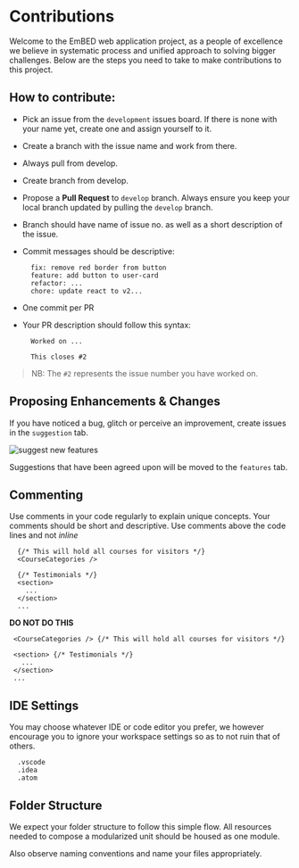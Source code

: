 # Contributions

Welcome to the EmBED web application project, as a people of excellence we believe in systematic process and unified
 approach to solving bigger challenges. Below are the steps you need to take to make contributions to this project.

## How to contribute:

- Pick an issue from the `development` issues board. If there is none with your name yet, create one and assign
 yourself to it.

- Create a branch with the issue name and work from there.

- Always pull from develop.

- Create branch from develop.

- Propose a **Pull Request** to `develop` branch. Always ensure you keep your local branch updated by pulling the
 `develop` branch.

- Branch should have name of issue no. as well as a short description of the issue.

- Commit messages should be descriptive:

  ```
    fix: remove red border from button
    feature: add button to user-card
    refactor: ...
    chore: update react to v2...
  ```

- One commit per PR

- Your PR description should follow this syntax:

    ```
      Worked on ...
  
      This closes #2 
    ```

> NB: The `#2` represents the issue number you have worked on.

## Proposing Enhancements & Changes

If you have noticed a bug, glitch or perceive an improvement, create issues in the `suggestion` tab.

![suggest new features](./assets/images/suggest-new.png)

Suggestions that have been agreed upon will be moved to the `features` tab.

## Commenting

Use comments in your code regularly to explain unique concepts. Your comments should be short and descriptive. Use
 comments above the code lines and not *inline*
 
  ```
    {/* This will hold all courses for visitors */}
    <CourseCategories />
    
    {/* Testimonials */}
    <section>
      ...
    </section>
    ...
   ```

**DO NOT DO THIS**

   ```
    <CourseCategories /> {/* This will hold all courses for visitors */}
    
    <section> {/* Testimonials */}
      ...
    </section>
    ...
   ```

## IDE Settings

You may choose whatever IDE or code editor you prefer, we however encourage you to ignore your workspace settings so
 as to not ruin that of others.
 
 ```.gitignore
   .vscode
   .idea
   .atom
```

## Folder Structure

We expect your folder structure to follow this simple flow. All resources needed to compose a modularized unit should
 be housed as one module.
 
 Also observe naming conventions and name your files appropriately.

